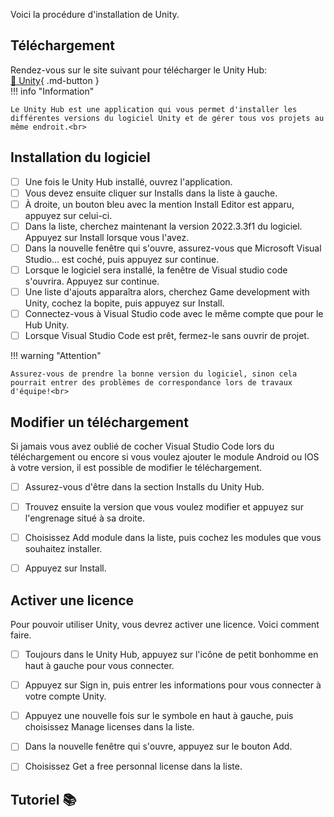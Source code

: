 
Voici la procédure d'installation de Unity.   


## Téléchargement

Rendez-vous sur le site suivant pour télécharger le Unity Hub:   
[📁 Unity](https://unity.com/download){ .md-button }   <br>
!!! info "Information"

    Le Unity Hub est une application qui vous permet d'installer les différentes versions du logiciel Unity et de gérer tous vos projets au même endroit.<br>
      
## Installation du logiciel

- [ ] Une fois le Unity Hub installé, ouvrez l'application.
- [ ] Vous devez ensuite cliquer sur Installs dans la liste à gauche.
- [ ] À droite, un bouton bleu avec la mention Install Editor est apparu, appuyez sur celui-ci.
- [ ] Dans la liste, cherchez maintenant la version 2022.3.3f1 du logiciel. Appuyez sur Install lorsque vous l'avez.
- [ ] Dans la nouvelle fenêtre qui s'ouvre, assurez-vous que Microsoft Visual Studio... est coché, puis appuyez sur continue.
- [ ] Lorsque le logiciel sera installé, la fenêtre de Visual studio code s'ouvrira. Appuyez sur continue.
- [ ] Une liste d'ajouts apparaîtra alors, cherchez Game development with Unity, cochez la bopite, puis appuyez sur Install.
- [ ] Connectez-vous à Visual Studio code avec le même compte que pour le Hub Unity.
- [ ] Lorsque Visual Studio Code est prêt, fermez-le sans ouvrir de projet. 

!!! warning "Attention"

    Assurez-vous de prendre la bonne version du logiciel, sinon cela pourrait entrer des problèmes de correspondance lors de travaux d'équipe!<br>

      

## Modifier un téléchargement
Si jamais vous avez oublié de cocher Visual Studio Code lors du téléchargement ou encore si vous voulez ajouter le module Android ou IOS à votre version, il est possible de modifier le téléchargement.   

- [ ] Assurez-vous d'être dans la section Installs du Unity Hub.
- [ ] Trouvez ensuite la version que vous voulez modifier et appuyez sur l'engrenage situé à sa droite.
- [ ] Choisissez Add module dans la liste, puis cochez les modules que vous souhaitez installer.
- [ ] Appuyez sur Install.

      

## Activer une licence
Pour pouvoir utiliser Unity, vous devrez activer une licence. Voici comment faire.   

- [ ] Toujours dans le Unity Hub, appuyez sur l'icône de petit bonhomme en haut à gauche pour vous connecter.
- [ ] Appuyez sur Sign in, puis entrer les informations pour vous connecter à votre compte Unity.
- [ ] Appuyez une nouvelle fois sur le symbole en haut à gauche, puis choisissez Manage licenses dans la liste.
- [ ] Dans la nouvelle fenêtre qui s'ouvre, appuyez sur le bouton Add.
- [ ] Choisissez Get a free personnal license dans la liste.

      

## Tutoriel 📚
<youtube src="NVuzmtxxbfc"></youtube>
